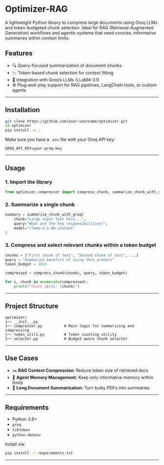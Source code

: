 # Optimizer-RAG

A lightweight Python library to compress large documents using Groq LLMs and token-budgeted chunk selection. Ideal for RAG (Retrieval-Augmented Generation) workflows and agentic systems that need concise, informative summaries within context limits.

## Features

- 🔍 Query-focused summarization of document chunks  
- 📉 Token-based chunk selection for context fitting  
- 🧠 Integration with Groq’s LLMs (LLaMA-3.1)  
- ⚙️ Plug-and-play support for RAG pipelines, LangChain tools, or custom agents

---

## Installation

```bash
git clone https://github.com/your-username/optimizer.git
cd optimizer
pip install -e .
```

Make sure you have a `.env` file with your Groq API key:

```env
GROQ_API_KEY=your-groq-key
```

---

## Usage

### 1. Import the library

```python
from optimizer.compressor import compress_chunk, summarize_chunk_with_groq
```

### 2. Summarize a single chunk

```python
summary = summarize_chunk_with_groq(
    chunk="Large input text here...",
    query="What are the key responsibilities?",
    model="llama-3.1-8b-instant"
)
```

### 3. Compress and select relevant chunks within a token budget

```python
chunks = ["First chunk of text", "Second chunk of text", ...]
query = "Summarize benefits of using this product"
token_budget = 1024

compressed = compress_chunk(chunks, query, token_budget)

for i, chunk in enumerate(compressed):
    print(f"Chunk {i+1}: {chunk}")
```

---

## Project Structure

```
optimizer/
├── __init__.py
├── compressor.py          # Main logic for summarizing and compressing
├── token_utils.py         # Token counting utility
├── selector.py            # Budget-aware chunk selector
```

---

## Use Cases

- ✂️ **RAG Context Compression**: Reduce token size of retrieved docs  
- 🤖 **Agent Memory Management**: Keep only informative memory within limits  
- 📄 **Long Document Summarization**: Turn bulky PDFs into summaries  

---

## Requirements

- Python 3.8+
- `groq`
- `tiktoken`
- `python-dotenv`

Install via:

```bash
pip install -r requirements.txt
```

---

